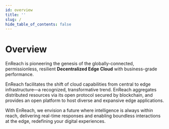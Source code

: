 ```yaml
---
id: overview
title: ''
slug: /
hide_table_of_contents: false
---
```


# Overview

EnReach is pioneering the genesis of the globally-connected, permissionless, resilient **Decentralized Edge Cloud** with business-grade performance.

EnReach facilitates the shift of cloud capabilities from central to edge infrastructure—a recognized, transformative trend. EnReach aggregates distributed resources via its open protocol secured by blockchain, and provides an open platform to host diverse and expansive edge applications.

With EnReach, we envision a future where intelligence is always within reach, delivering real-time responses and enabling boundless interactions at the edge, redefining your digital experiences.